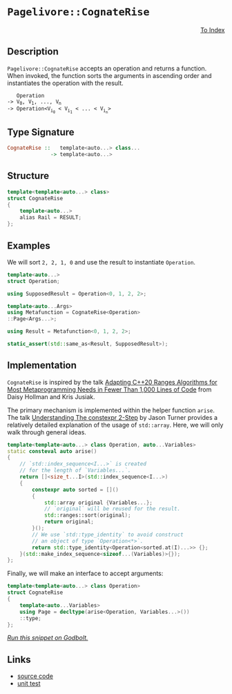 <!-- Copyright 2024 Feng Mofan
SPDX-License-Identifier: Apache-2.0 -->

# `Pagelivore::CognateRise`

<p style='text-align: right;'><a href="../../../index.md#list-modifications-3">To Index</a></p>

## Description

`Pagelivore::CognateRise` accepts an operation and returns a function.
When invoked, the function sorts the arguments in ascending order and instantiates the operation with the result.

<pre><code>   Operation
-> V<sub>0</sub>, V<sub>1</sub>, ..., V<sub>n</sub>
-> Operation&lt;V<sub>i<sub>0</sub></sub> &lt; V<sub>i<sub>1</sub></sub> &lt; ... &lt; V<sub>i<sub>n</sub></sub>&gt;</code></pre>

## Type Signature

```Haskell
CognateRise ::   template<auto...> class...
              -> template<auto...>
```

## Structure

```C++
template<template<auto...> class>
struct CognateRise
{
    template<auto...>
    alias Rail = RESULT;
};
```

## Examples

We will sort `2, 2, 1, 0` and use the result to instantiate `Operation`.

```C++
template<auto...>
struct Operation;

using SupposedResult = Operation<0, 1, 2, 2>;

template<auto...Args>
using Metafunction = CognateRise<Operation>
::Page<Args...>;

using Result = Metafunction<0, 1, 2, 2>;

static_assert(std::same_as<Result, SupposedResult>);
```

## Implementation

`CognateRise` is inspired by the talk [Adapting C++20 Ranges Algorithms for Most Metaprogramming Needs in Fewer Than 1,000 Lines of Code](https://youtu.be/69PuizjrgBM?list=PLPqbaGB3rnNmIaWPvuu4U6LWt1XooNi-L) from Daisy Hollman and Kris Jusiak.

The primary mechanism is implemented within the helper function `arise`.
The talk [Understanding The constexpr 2-Step](https://youtu.be/_AefJX66io8?list=PLPqbaGB3rnNmIaWPvuu4U6LWt1XooNi-L) by Jason Turner provides a relatively detailed explanation of the usage of `std::array`. Here, we will only walk through general ideas.

```C++
template<template<auto...> class Operation, auto...Variables>
static consteval auto arise()
{    
    // `std::index_sequence<I...>` is created
    // for the length of `Variables...`.
    return []<size_t...I>(std::index_sequence<I...>)
    {
        constexpr auto sorted = []()
        {
            std::array original {Variables...};
            // `original` will be reused for the result.
            std::ranges::sort(original);
            return original;
        }();
        // We use `std::type_identity` to avoid construct
        // an object of type `Operation<*>`.
        return std::type_identity<Operation<sorted.at(I)...>> {};
    }(std::make_index_sequence<sizeof...(Variables)>{});
};
```

Finally, we will make an interface to accept arguments:

```C++
template<template<auto...> class Operation>
struct CognateRise
{
    template<auto...Variables>
    using Page = decltype(arise<Operation, Variables...>())
    ::type;
};
```

[*Run this snippet on Godbolt.*](https://godbolt.org/#z:OYLghAFBqd5QCxAYwPYBMCmBRdBLAF1QCcAaPECAMzwBtMA7AQwFtMQByARg9KtQYEAysib0QXACx8BBAKoBnTAAUAHpwAMvAFYTStJg1DIApACYAQuYukl9ZATwDKjdAGFUtAK4sGIM9KuADJ4DJgAcj4ARpjE/gDspAAOqAqETgwe3r7%2B0ilpjgIhYZEsMXFmiXaYDhlCBEzEBFk%2BfgG2mPaFDPWNBMUR0bEJtg1NLTntCmP9oYNlw5UAlLaoXsTI7BzmAMyhyN5YANQmO25ejrSEAJ6n2CYaAIK7%2B4eYJ2eNxEy3O/dPLwYBy8x1ObjEwBIhAQLDuD2eZj2QLeHzcyGm6CwVDhAKeAHoAFREglHRp4JRHYkEvHwgiYFhJAx0sF0hlMzBgpgXVAAOj5dyOByYCgURwA8klYkxuqRSdy%2BTyAGpkphRegKHGPabSvDIQUCaaYABuYjlRFJxHJmAgS3hJniFiOTpOT2dRzxeJOADYNBiQCBQlhVAB9JQARy8jE2YIAkgq4T6juTBcRMNLMOh4W6PUd%2BMQjgQEO96EZC0dUFRvRplZbVer4z6eVnnamCOsGCcAKxWTsAETBaQAXphgwQFTG7hA/QGGEHQ5gI1GOWc4/y/rbXc77VZN26nWgGIbVEl81zzQoSHT0B9e12e72bc29ycHU/n87p18fuXLcBQqbtxrPA60wBR43ifsdh3R53z3HMTB9KE/2YWgEI0I4AHc6FoI4YiOVMvCUa88wLIt8NArxaDHN9YOnb4jFA/0LyaCAkP/WhbSgmj31bdsfzwZCxFOaDYPtB9OJE98cwAdXeQj3jQ6cCGuSVgzwLBBBuNCC1QUkjVQdT9UPAhiC8BxuKdHNDHLKJtBqAhy0rZTJSrCUpW6MF4z%2BNCm13PdeOIDslJUkd1MYRxlLBNzvg8s5mKvHlpQgGMli8%2B4/hfKwIOEt8xKnAh0H9FgmAAa1C2dMBDcNIyBZc3CHTAKwVCAgJAhROPuV8IIku1sq43FHkJYkjg8YBmDpAAlK1KWJGknlZRl0xZelFuZT55TXbBBQMEVxUlGKMk1aZTIcEbUDG9MpqUXrJKdBb2U5DalRVNVQM1N1CNCYAjmUJhgAUnZbywA5nOtMlrrOaKdQEWVWtesDNptDcYOdf1QZygE%2Bug%2BEhqpPGqTmwaqSOAAVUCCFFAmcfxmmiUJ2kVoe9aiDS%2BFjrMhyodi7Gnk%2BowjiELwknyDMJooqibz29zDrODRZS4WUzEVuF%2BueebGaW5neT5R5iGADVvN5tJ%2BYAWUwBoqC8IFukl0bxswK66q5mX/kef1fv%2BsFdf11nVfhPnvrFhRKIc05bzNi2rdqAQwTlo4FaOJXE5VnmtQaRxkGDYUlBY6cFFYEdhTBIOQ9lQXhdSUXxYIO4JI4FZaE4TteD8DgtFIVBODcaxrCOC91k2E5ER4UgCE0euVhKkBO3iHkvUkABOHZ4i9YeuDMSpEkbjhJF4FgJA0OXW/bzuOF4BQQDlse2/r0g4FgGBEBANYCCSC5yEoNAGToWJwgLzhVAAA4vQAFp55HGAMgPUUgeRmF4BmQgUJCoK34IIEQYh2BSBkIIRQKh1A31ILoBWGFvhJE4DwBuTcW7jw7pwMUFw34OQrEcIBoDwGQOgZIWBRwIAeG/vQfMuwuBLF4NfLQKwIBIC/kkH%2BZAKAQGkbIkAwApBKxoFRWIF8IBRBoVEf8xBrjkN4Ho5gBixS2XskY0gX82CCDFAwWghiCFYCiF4YA4JaC0AvtwXgWBipGHEM4vAqZahGkYgQyqNQLhbBHqEOk2925XCiN8AxHgsA0JMngfePjSBhOIFESuvZ6SGGAFcIw48VhUAMPrRUeBMAYTcq3EeqDhCiHEFglpuC1A0KIfoEpKAe6WH0HgKIF9IArFQEkbo3iQEYjDqYSw1gzAnzyZaLAYybQdC6BkFws4Jh%2BAVsEOYpRyh6HyOkAQ%2ByzmpAuQwAYJzhgK2qNHHoMwrlPM6PZOoMx7lDDiE8t5nhWh6G1E0X5Cx/krH7hsTBlCODN1IMfXgp8WHALAZICBUD45cLMDw3AiDBHDxEaPCpKwixMCwHETZU9JA7B5EveIkgNCSACD6DQnYvQL30JwXepB947C4HPLgXpAEL0AcKzskguCdiXl6RFNDT7n0viSm%2BEjH6SOfgw9%2B8jFECL/mwTgjQWBGniCApg20SnxwXjyQV7cEFEDWXoFp6D2nSE6UobpBDdBKxIUwMhPi4UIqRbQjg9DX4XEchaY1przVCn5lwa1tqeF8JkQIoeOwzDErEbfDVurYgfwUagfhwwjUmpAXGlRC8uBy3UXSYgWidEEJMY0JxI9m1mIsQ4KxNjwr2McTQlxbiPFeKsX4kpgT274BCY4MJ3i7WqCiXSKxcTOg0KSSk64aStjt0ydkkeeSClKCKf40pX0Kl8GqQoWp9TGlWOdW0zBbrZBdPwe3b1fTykLKsEMpJGyJlTIyDMuZgMv1LJWbENZjFxlbK%2Bc4CArh3mkCOSUP51yCgZEQ%2Bc7o4LTkfO2QIXo4wgU5Dw7B15fQcOPNGH0RDoLZgoYhRIKFawYVMe5fC6hBCUWlpjRa%2BNiaeToQgPih16bhGiNJaQcllLKBwt5fy61zL4gyviPEHYLLJDzwVsGxVthlXZrVfADVL9GEFrzcQfVWwjXgJYAoI0eojQJp5OyaY8D8AOvUk62QLrH3YPkB619OgQA7FIL6/1FD2NBoVXQrVTDKzWYxbZ%2BzRxHPWpcw5XhRbU2xHTTsLN57c1ZdkWZorAiQD2eFsGVLwZ0tZ2ICweefA6B1obbo/RrbjHtfMXZLtOSe12IcU4ydmBXHuLECOnJY6Anbt8cEr5s6aGROQNE5dghV0EPXS2rdGTLR7t4AewpxSAlntVRev6V66kNMlE03g96MESCfTggLPTgsfuMIMmwv74D/umZwPEfpQOWGWci1ZYU/0wZebs9wxGDlIdnJR/5yQbndEw8jjICOQWfJeYR5oMPMf4fI2C45qGAU0bx6TonDHcPMYHrCyLnGT6cCjTZuzDmnPpbxe5kgYn8uqrJWmGTmzt7yf8NanYOxOydmZdWjQ4uV6APlVxzgSqr6SZpWYHkEuNCr2XiKwBqmzAK23jsBnyLlcqvEXCuBivGdnwtxPXJmidmSCAA%3D%3D)

## Links

- [source code](../../../../conceptrodon/descend/pagelivore/cognate_rise.hpp)
- [unit test](../../../../tests/unit/metafunctions/pagelivore/cognate_rise.test.hpp)
